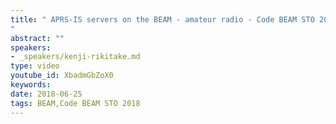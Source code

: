```yaml
---
title: " APRS-IS servers on the BEAM - amateur radio - Code BEAM STO 2018
"
abstract: ""
speakers:
- _speakers/kenji-rikitake.md
type: video
youtube_id: XbadmGbZoX0
keywords: 
date: 2018-06-25
tags: BEAM,Code BEAM STO 2018
---
```

